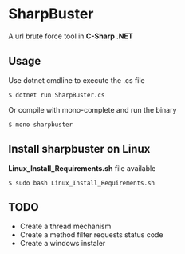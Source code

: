 # SharpBuster

A url brute force tool in **C-Sharp .NET**

## Usage
Use dotnet cmdline to execute the .cs file

`$ dotnet run SharpBuster.cs`

Or compile with mono-complete and run the binary

`$ mono sharpbuster`

## Install sharpbuster on Linux
**Linux_Install_Requirements.sh** file available

`$ sudo bash Linux_Install_Requirements.sh`


## TODO
- Create a thread mechanism
- Create a method filter requests status code
- Create a windows instaler
